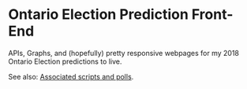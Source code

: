 # Ontario Election Prediction Front-End
APIs, Graphs, and (hopefully) pretty responsive webpages for my 2018 Ontario Election predictions 
to live. 

See also: [Associated scripts and polls](https://github.com/zejacobi/ON-Election-Scripts).